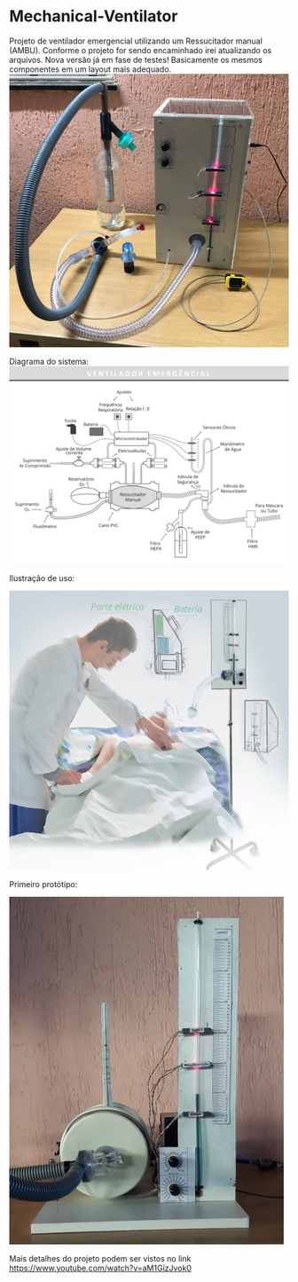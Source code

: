 # Mechanical-Ventilator


Projeto de ventilador emergencial utilizando um Ressucitador manual (AMBU). Conforme o projeto for sendo encaminhado irei atualizando os arquivos.
Nova versão já em fase de testes! Basicamente os mesmos componentes em um layout mais adequado.
![Veltimador_MarkII](https://github.com/paulohenriquemo/Mechanical-Ventilator/blob/master/Ventilador%20Mark%20II.jpg)


Diagrama do sistema:
![Ilustração de uso](https://github.com/paulohenriquemo/Mechanical-Ventilator/blob/master/Diagrama%20Ventilador%20Emergencial.jpg)


Ilustração de uso:

![Ilustração de uso](https://github.com/paulohenriquemo/Mechanical-Ventilator/blob/master/Ilustra%C3%A7%C3%A3o.jpeg)


Primeiro protótipo:

![Primeiro Protótipo](https://github.com/paulohenriquemo/Mechanical-Ventilator/blob/master/Ventilador.jpeg)

Mais detalhes do projeto podem ser vistos no link https://www.youtube.com/watch?v=aM1GizJvok0
